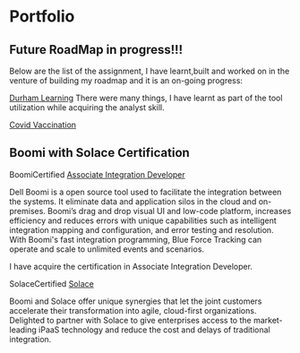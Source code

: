 # Portfolio

## Future RoadMap in progress!!!
Below are the list of the assignment, I have learnt,built and worked on in the venture of building my roadmap and it is an on-going progress:

[Durham Learning](https://github.com/ParvinderKaur014/DATA1202_Assignment5)
There were many things, I have learnt as part of the tool utilization while acquiring the analyst skill.

[Covid Vaccination](https://github.com/ParvinderKaur014/Portfolio/blob/main/Covid-19%20World%20Vaccination%20Executive%20Summary.PNG)

## Boomi with Solace Certification
BoomiCertified
[Associate Integration Developer](https://github.com/ParvinderKaur014/Portfolio/blob/main/Boomi%20Certification.PNG)

Dell Boomi is a open source tool used to facilitate the integration between the systems. It eliminate data and application silos in the cloud and on-premises. Boomi’s drag and drop visual UI and low-code platform, increases efficiency and reduces errors with unique capabilities such as intelligent integration mapping and configuration, and error testing and resolution.
With Boomi's fast integration programming, Blue Force Tracking can operate and scale to unlimited events and scenarios.

I have acquire the certification in Associate Integration Developer.

SolaceCertified
[Solace](https://www.credly.com/badges/c5e05755-97a7-43b7-b3ea-49fee4b16799?source=linked_in_profile)

Boomi and Solace offer unique synergies that let the joint customers accelerate their transformation into agile, cloud-first organizations. Delighted to partner with Solace to give enterprises access to the market-leading iPaaS technology and reduce the cost and delays of traditional integration.



